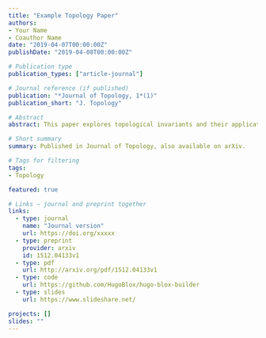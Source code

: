 ```yaml
---
title: "Example Topology Paper"
authors:
- Your Name
- Coauthor Name
date: "2019-04-07T00:00:00Z"
publishDate: "2019-04-08T00:00:00Z"

# Publication type
publication_types: ["article-journal"]

# Journal reference (if published)
publication: "*Journal of Topology, 1*(1)"
publication_short: "J. Topology"

# Abstract
abstract: This paper explores topological invariants and their applications in low-dimensional topology.

# Short summary
summary: Published in Journal of Topology, also available on arXiv.

# Tags for filtering
tags:
- Topology

featured: true

# Links – journal and preprint together
links:
  - type: journal
    name: "Journal version"
    url: https://doi.org/xxxxx
  - type: preprint
    provider: arxiv
    id: 1512.04133v1
  - type: pdf
    url: http://arxiv.org/pdf/1512.04133v1
  - type: code
    url: https://github.com/HugoBlox/hugo-blox-builder
  - type: slides
    url: https://www.slideshare.net/

projects: []
slides: ""
---
```


